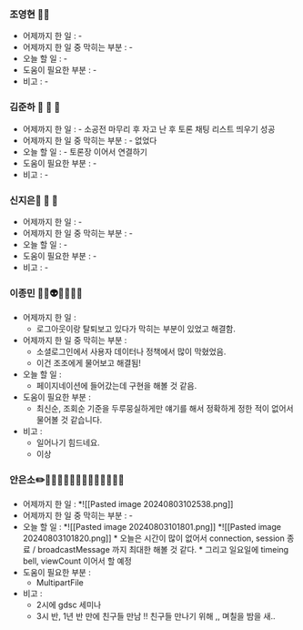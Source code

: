 ### 조영현 💉🏥
* 어제까지 한 일 : -
* 어제까지 한 일 중 막히는 부분 : -  
* 오늘 할 일 : -  
* 도움이 필요한 부분 : -  
* 비고 : - 


### 김준하 🌙 👼 🛌
* 어제까지 한 일 : - 소공전  마무리 후 자고 난 후 토론 채팅 리스트 띄우기 성공
* 어제까지 한 일 중 막히는 부분 : -  없었다
* 오늘 할 일 : - 토론장 이어서 연결하기
* 도움이 필요한 부분 : -  
* 비고 : - 


### 신지은🌙 👼 🛌
* 어제까지 한 일 : - 
* 어제까지 한 일 중 막히는 부분 : -  
* 오늘 할 일 : - 
* 도움이 필요한 부분 : -  
* 비고 : - 
  

### 이종민 🤴🏻👽👀🫅🏻👑
* 어제까지 한 일 : 
	* 로그아웃이랑 탈퇴보고 있다가 막히는 부분이 있었고 해결함.
* 어제까지 한 일 중 막히는 부분 : 
	* 소셜로그인에서 사용자 데이터나 정책에서 많이 막혔었음. 
	* 이건 조조에게 물어보고 해결됨!
* 오늘 할 일 : 
	* 페이지네이션에 들어갔는데 구현을 해볼 것 같음.
* 도움이 필요한 부분 : 
	* 최신순, 조회순 기준을 두루뭉실하게만 얘기를 해서 정확하게 정한 적이 없어서 물어볼 것 같습니다.
* 비고 : 
	* 일어나기 힘드네요.
	* 이상


### 안은소✏️👸🏻🌈🦄🥰🍰🌻😆👊🏻💐🌸🌺
* 어제까지 한 일 : 
	*![[Pasted image 20240803102538.png]]
* 어제까지 한 일 중 막히는 부분 : -  
* 오늘 할 일 : 
	*![[Pasted image 20240803101801.png]]
	*![[Pasted image 20240803101820.png]]
		* 오늘은 시간이 많이 없어서 connection, session 종료 / broadcastMessage 까지 최대한 해볼 것 같다.
		* 그리고 일요일에 timeing bell, viewCount 이어서 할 예정
* 도움이 필요한 부분 : 
	* MultipartFile
* 비고 : 
	* 2시에 gdsc 세미나
	* 3시 반, 1년 반 만에 친구들 만남 !! 친구들 만나기 위해 ,, 며칠을 밤을 새.. 
  

